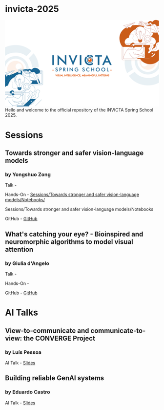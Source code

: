 # invicta-2025
![INVICTA2025](INVICTA2025_banner.png)
Hello and welcome to the official repository of the INVICTA Spring School 2025.

# Sessions
## Towards stronger and safer vision-language models
### by Yongshuo Zong
Talk -

Hands-On - [Sessions/Towards stronger and safer vision-language models/Notebooks/](https://github.com/INVICTA-School/invicta-2025/tree/e8ba91f2dfd3b182fe263b9dab96a0d9e19a5e92/Sessions/Towards%20stronger%20and%20safer%20vision-language%20models)

Sessions/Towards stronger and safer vision-language models/Notebooks

GitHub - [GitHub](https://github.com/ys-zong)

## What's catching your eye? - Bioinspired and neuromorphic algorithms to model visual attention
### by Giulia d'Angelo

Talk - 

Hands-On -

GitHub - [GitHub](https://github.com/GiuliaDAngelo/CTU-EDNeuromorphic)

# AI Talks

## View-to-communicate and communicate-to-view: the CONVERGE Project
### by Luís Pessoa

AI Talk - [Slides](ai-talks/)

## Building reliable GenAI systems
### by Eduardo Castro

AI Talk - [Slides](ai-talks/)
